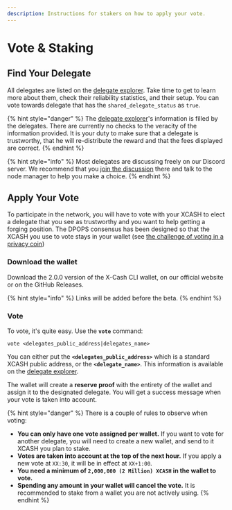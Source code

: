 ```yaml
---
description: Instructions for stakers on how to apply your vote.
---
```


# Vote & Staking

## Find Your Delegate

All delegates are listed on the [delegate explorer](http://delegates.xcash.foundation/). Take time to get to learn more about them, check their reliability statistics, and their setup. You can vote towards delegate that has the `shared_delegate_status` as `true`.

{% hint style="danger" %}
The [delegate explorer](http://delegates.xcash.foundation/)'s information is filled by the delegates. There are currently no checks to the veracity of the information provided. It is your duty to make sure that a delegate is trustworthy, that he will re-distribute the reward and that the fees displayed are correct.
{% endhint %}

{% hint style="info" %}
Most delegates are discussing freely on our Discord server. We recommend that you [join the discussion](https://discord.gg/4CAahnd) there and talk to the node manager to help you make a choice.
{% endhint %}

## Apply Your Vote

To participate in the network, you will have to vote with your XCASH to elect a delegate that you see as trustworthy and you want to help getting a forging position. The DPOPS consensus has been designed so that the XCASH you use to vote stays in your wallet \(see [the challenge of voting in a privacy coin](https://docs.xcash.foundation/dpops/yellowpaper-delagated-proof-of-private-stake#the-challenges-of-staking-and-voting-in-a-privacy-coin)\)

### Download the wallet

Download the 2.0.0 version of the X-Cash CLI wallet, on our official website or on the GitHub Releases.

{% hint style="info" %}
Links will be added before the beta.
{% endhint %}

### Vote

To vote, it's quite easy. Use the **`vote`** command:

```text
vote <delegates_public_address|delegates_name>
```

You can either put the **`<delegates_public_address>`** which is a standard XCASH public address, or the **`<delegate_name>`**. This information is available on the [delegate explorer](http://delegates.xcash.foundation/).

The wallet will create a **reserve proof** with the entirety of the wallet and assign it to the designated delegate. You will get a success message when your vote is taken into account.

{% hint style="danger" %}
There is a couple of rules to observe when voting:

* **You can only have one vote assigned per wallet.** If you want to vote for another delegate, you will need to create a new wallet, and send to it XCASH you plan to stake.
* **Votes are taken into account at the top of the next hour.** If you apply a new vote at `XX:30`, it will be in effect at `XX+1:00`.
* **You need a minimum of `2,000,000 (2 Million) XCASH` in the wallet to vote.**
* **Spending any amount in your wallet will cancel the vote.** It is recommended to stake from a wallet you are not actively using.
{% endhint %}

